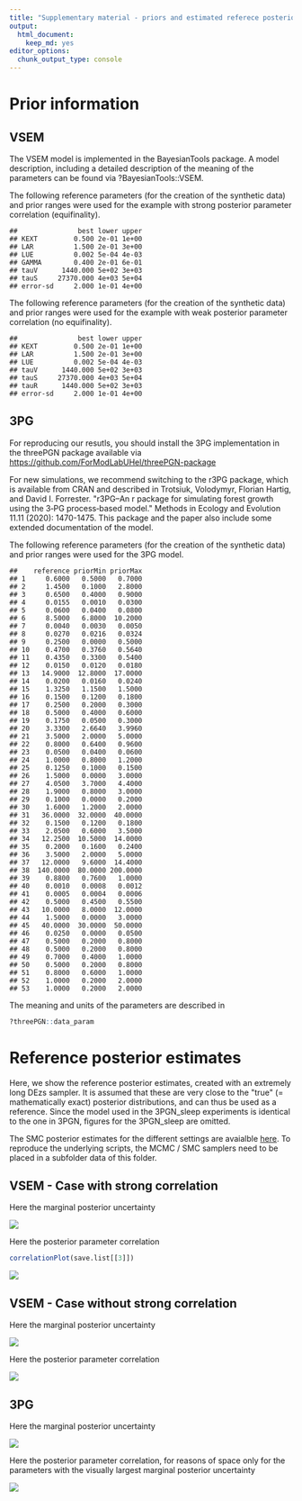 ```yaml
---
title: "Supplementary material - priors and estimated referece posterior distributions"
output: 
  html_document: 
    keep_md: yes
editor_options: 
  chunk_output_type: console
---
```






# Prior information 

## VSEM

The VSEM model is implemented in the BayesianTools package. A model description, including a detailed description of the meaning of the parameters can be found via ?BayesianTools::VSEM. 


The following reference parameters (for the creation of the synthetic data) and prior ranges were used for the example with strong posterior parameter correlation (equifinality). 


```
##               best lower upper
## KEXT         0.500 2e-01 1e+00
## LAR          1.500 2e-01 3e+00
## LUE          0.002 5e-04 4e-03
## GAMMA        0.400 2e-01 6e-01
## tauV      1440.000 5e+02 3e+03
## tauS     27370.000 4e+03 5e+04
## error-sd     2.000 1e-01 4e+00
```


The following reference parameters (for the creation of the synthetic data) and prior ranges were used for the example with weak posterior parameter correlation (no equifinality).


```
##               best lower upper
## KEXT         0.500 2e-01 1e+00
## LAR          1.500 2e-01 3e+00
## LUE          0.002 5e-04 4e-03
## tauV      1440.000 5e+02 3e+03
## tauS     27370.000 4e+03 5e+04
## tauR      1440.000 5e+02 3e+03
## error-sd     2.000 1e-01 4e+00
```


## 3PG

For reproducing our resutls, you should install the 3PG implementation in the threePGN package available via https://github.com/ForModLabUHel/threePGN-package

For new simulations, we recommend switching to the r3PG package, which is available from CRAN and described in Trotsiuk, Volodymyr, Florian Hartig, and David I. Forrester. "r3PG–An r package for simulating forest growth using the 3‐PG process‐based model." Methods in Ecology and Evolution 11.11 (2020): 1470-1475. This package and the paper also include some extended documentation of the model. 

The following reference parameters (for the creation of the synthetic data) and prior ranges were used for the 3PG model. 

```
##    reference priorMin priorMax
## 1     0.6000   0.5000   0.7000
## 2     1.4500   0.1000   2.8000
## 3     0.6500   0.4000   0.9000
## 4     0.0155   0.0010   0.0300
## 5     0.0600   0.0400   0.0800
## 6     8.5000   6.8000  10.2000
## 7     0.0040   0.0030   0.0050
## 8     0.0270   0.0216   0.0324
## 9     0.2500   0.0000   0.5000
## 10    0.4700   0.3760   0.5640
## 11    0.4350   0.3300   0.5400
## 12    0.0150   0.0120   0.0180
## 13   14.9000  12.8000  17.0000
## 14    0.0200   0.0160   0.0240
## 15    1.3250   1.1500   1.5000
## 16    0.1500   0.1200   0.1800
## 17    0.2500   0.2000   0.3000
## 18    0.5000   0.4000   0.6000
## 19    0.1750   0.0500   0.3000
## 20    3.3300   2.6640   3.9960
## 21    3.5000   2.0000   5.0000
## 22    0.8000   0.6400   0.9600
## 23    0.0500   0.0400   0.0600
## 24    1.0000   0.8000   1.2000
## 25    0.1250   0.1000   0.1500
## 26    1.5000   0.0000   3.0000
## 27    4.0500   3.7000   4.4000
## 28    1.9000   0.8000   3.0000
## 29    0.1000   0.0000   0.2000
## 30    1.6000   1.2000   2.0000
## 31   36.0000  32.0000  40.0000
## 32    0.1500   0.1200   0.1800
## 33    2.0500   0.6000   3.5000
## 34   12.2500  10.5000  14.0000
## 35    0.2000   0.1600   0.2400
## 36    3.5000   2.0000   5.0000
## 37   12.0000   9.6000  14.4000
## 38  140.0000  80.0000 200.0000
## 39    0.8800   0.7600   1.0000
## 40    0.0010   0.0008   0.0012
## 41    0.0005   0.0004   0.0006
## 42    0.5000   0.4500   0.5500
## 43   10.0000   8.0000  12.0000
## 44    1.5000   0.0000   3.0000
## 45   40.0000  30.0000  50.0000
## 46    0.0250   0.0000   0.0500
## 47    0.5000   0.2000   0.8000
## 48    0.5000   0.2000   0.8000
## 49    0.7000   0.4000   1.0000
## 50    0.5000   0.2000   0.8000
## 51    0.8000   0.6000   1.0000
## 52    1.0000   0.2000   2.0000
## 53    1.0000   0.2000   2.0000
```

The meaning and units of the parameters are described in 

```r
?threePGN::data_param
```

# Reference posterior estimates

Here, we show the reference posterior estimates, created with an extremely long DEzs sampler. It is assumed that these are very close to the "true" (= mathematically exact) posterior distributions, and can thus be used as a reference. Since the model used in the 3PGN_sleep experiments is identical to the one in 3PGN, figures for the 3PGN_sleep are omitted. 

The SMC posterior estimates for the different settings are avaialble [here](https://www.dropbox.com/s/dndmyv8atg8vhsy/SMCruns.html?dl=0). To reproduce the underlying scripts, the MCMC / SMC samplers need to be placed in a subfolder data of this folder. 

## VSEM - Case with strong correlation

Here the marginal posterior uncertainty

<img src="readme_files/figure-html/unnamed-chunk-6-1.png" style="display: block; margin: auto;" />

Here the posterior parameter correlation 


```r
correlationPlot(save.list[[3]])
```

<img src="readme_files/figure-html/unnamed-chunk-7-1.png" style="display: block; margin: auto;" />


## VSEM - Case without strong correlation

Here the marginal posterior uncertainty

<img src="readme_files/figure-html/unnamed-chunk-8-1.png" style="display: block; margin: auto;" />

Here the posterior parameter correlation 

<img src="readme_files/figure-html/unnamed-chunk-9-1.png" style="display: block; margin: auto;" />


## 3PG

Here the marginal posterior uncertainty

<img src="readme_files/figure-html/unnamed-chunk-10-1.png" style="display: block; margin: auto;" />

Here the posterior parameter correlation, for reasons of space only for the parameters with the visually largest marginal posterior uncertainty

<img src="readme_files/figure-html/unnamed-chunk-11-1.png" style="display: block; margin: auto;" />
